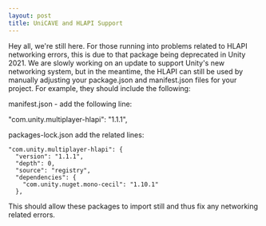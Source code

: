 ```yaml
---
layout: post
title: UniCAVE and HLAPI Support
---
```


Hey all, we're still here.  For those running into problems related to HLAPI networking errors, this is due to that package being deprecated in Unity 2021.  We are slowly working on an update to support Unity's new networking system, but in the meantime, the HLAPI can still be used by manually adjusting your package.json and manifest.json files for your project.  For example, they should include the following:

manifest.json - add the following line:

  "com.unity.multiplayer-hlapi": "1.1.1",

packages-lock.json add the related lines:

    "com.unity.multiplayer-hlapi": {
      "version": "1.1.1",
      "depth": 0,
      "source": "registry",
      "dependencies": {
        "com.unity.nuget.mono-cecil": "1.10.1"
      },

This should allow these packages to import still and thus fix any networking related errors.